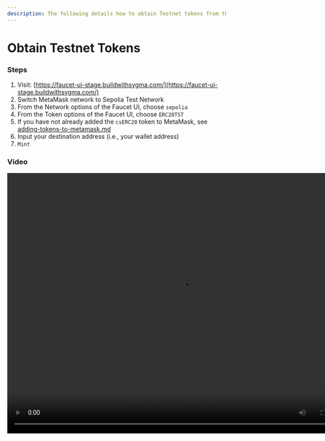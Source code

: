 ```yaml
---
description: The following details how to obtain Testnet tokens from the Faucet UI.
---
```


# Obtain Testnet Tokens

### Steps

1. Visit: [https://faucet-ui-stage.buildwithsygma.com/](https://faucet-ui-stage.buildwithsygma.com/)
2. Switch MetaMask network to Sepolia Test Network
3. From the Network options of the Faucet UI, choose `sepolia`
4. From the Token options of the Faucet UI, choose `ERC20TST`
5. If you have not already added the `csERC20` token to MetaMask, see [adding-tokens-to-metamask.md](./02-adding-tokens-to-metamask.md "mention")
6. Input your destination address (i.e., your wallet address)
7. `Mint`

### Video

<video controls="controls" width="800" height="600" name="Göreli Faucet">
  <source src={require('/assets/faucet_erc20_goerli.webm').default}/>
</video>
